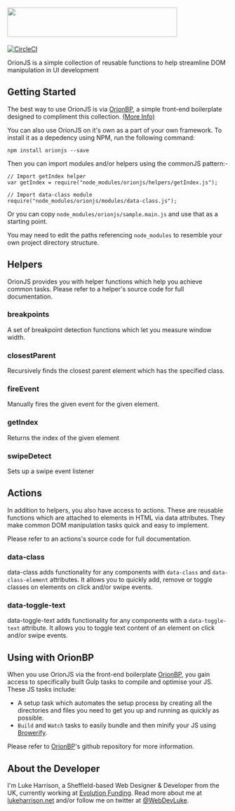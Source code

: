 <h1>
	 <img height="67" width="387" src="https://cdn.rawgit.com/WebDevLuke/OrionJS/develop/misc/orionjs-logo.svg">
</h1>

[![CircleCI](https://circleci.com/gh/WebDevLuke/OrionJS/tree/master.svg?style=shield)](https://circleci.com/gh/WebDevLuke/OrionJS/tree/master)

OrionJS is a simple collection of reusable functions to help streamline DOM manipulation in UI development

## Getting Started

The best way to use OrionJS is via [OrionBP](https://github.com/WebDevLuke/Orion-Framework), a simple front-end boilerplate designed to compliment this collection. [(More Info)](#using-with-orionbp)

You can also use OrionJS on it's own as a part of your own framework. To install it as a depedency using NPM, run the following command:

```
npm install orionjs --save
```

Then you can import modules and/or helpers using the commonJS pattern:-

```
// Import getIndex helper
var getIndex = require("node_modules/orionjs/helpers/getIndex.js");

// Import data-class module
require("node_modules/orionjs/modules/data-class.js");
```

Or you can copy `node_modules/orionjs/sample.main.js` and use that as a starting point.

You may need to edit the paths referencing `node_modules` to resemble your own project directory structure.

## Helpers
OrionJS provides you with helper functions which help you achieve common tasks. Please refer to a helper's source code for full documentation.

### breakpoints
A set of breakpoint detection functions which let you measure window width.

### closestParent
Recursively finds the closest parent element which has the specified class.

### fireEvent
Manually fires the given event for the given element.

### getIndex
Returns the index of the given element

### swipeDetect
Sets up a swipe event listener

## Actions
In addition to helpers, you also have access to actions. These are reusable functions which are attached to elements in HTML via data attributes. They make common DOM manipulation tasks quick and easy to implement.

Please refer to an actions's source code for full documentation.

### data-class
data-class adds functionality for any components with `data-class` and `data-class-element` attributes. It allows you to quickly add, remove or toggle classes on elements on click and/or swipe events.

### data-toggle-text
data-toggle-text adds functionality for any components with a `data-toggle-text` attribute. It allows you to toggle text content of an element on click and/or swipe events.


## Using with OrionBP
When you use OrionJS via the front-end boilerplate [OrionBP](https://github.com/WebDevLuke/Orion-Framework), you gain access to specifically built Gulp tasks to compile and optimise your JS. These JS tasks include:

- A setup task which automates the setup process by creating all the directories and files you need to get you up and running as quickly as possible.
- `Build` and `Watch` tasks to easily bundle and then minify your JS using [Browerify](http://browserify.org/).

Please refer to [OrionBP](https://github.com/WebDevLuke/Orion-Framework)'s github repository for more information.


## About the Developer
I'm Luke Harrison, a Sheffield-based Web Designer &amp; Developer from the UK, currently working at [Evolution Funding](https://github.com/EvolutionFunding). Read more about me at [lukeharrison.net](http://www.lukeharrison.net) and/or follow me on twitter at [@WebDevLuke](https://twitter.com/WebDevLuke).

